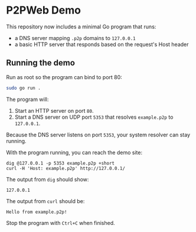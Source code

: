 # P2PWeb Demo

This repository now includes a minimal Go program that runs:

* a DNS server mapping `.p2p` domains to `127.0.0.1`
* a basic HTTP server that responds based on the request's Host header

## Running the demo

Run as root so the program can bind to port 80:

```sh
sudo go run .
```

The program will:

1. Start an HTTP server on port `80`.
2. Start a DNS server on UDP port `5353` that resolves `example.p2p` to `127.0.0.1`.

Because the DNS server listens on port `5353`, your system resolver can stay
running.

With the program running, you can reach the demo site:

```
dig @127.0.0.1 -p 5353 example.p2p +short
curl -H 'Host: example.p2p' http://127.0.0.1/
```

The output from `dig` should show:

```
127.0.0.1
```

The output from `curl` should be:

```
Hello from example.p2p!
```

Stop the program with `Ctrl+C` when finished.
